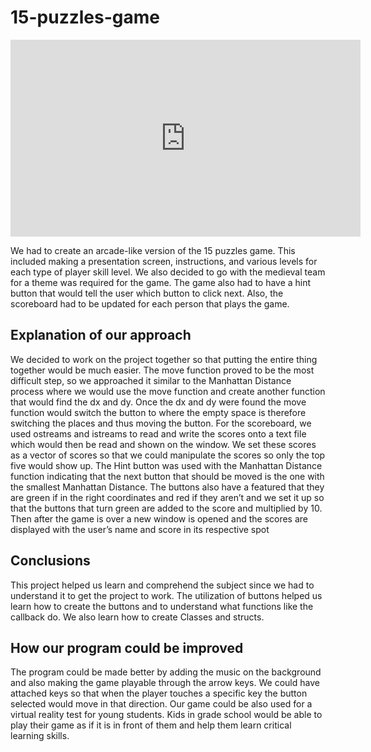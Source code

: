 # 15-puzzles-game

<iframe width="560" height="315" src="https://www.youtube.com/embed/IRfkBXDmmdM" frameborder="0" allowfullscreen></iframe>


We had to create an arcade-like version of the 15 puzzles game. This included making a presentation screen, instructions, and various levels for each type of player skill level. We also decided to go with the medieval team for a theme was required for the game. The game also had to have a hint button that would tell the user which button to click next. Also, the scoreboard had to be updated for each person that plays the game.


## Explanation of our approach 

We decided to work on the project together so that putting the entire thing together would be much easier. The move function proved to be the most difficult step, so we approached it similar to the Manhattan Distance  process where we would use the move function and create another function that would find the dx and dy. Once the dx and dy were found the move function would switch the button to where the empty space is therefore switching the places and thus moving the button. For the scoreboard, we used ostreams and istreams to read and write the scores onto a text file which would then be read and shown on the window. We set these scores as a vector of scores so that we could manipulate the scores so only the top five would show up. The Hint button was used with the  Manhattan Distance function indicating that the next button that should be moved is the one with the smallest  Manhattan Distance. The buttons also have a featured that they are green if in the right coordinates and red if they aren’t and we set it up so that the buttons that turn green are added to the score and multiplied by 10. Then after the game is over a new window is opened and the scores are displayed with the user’s name and score in its respective spot


## Conclusions 

This project helped us learn and comprehend the subject since we had to understand it to get the project to work. The utilization of buttons helped us learn how to create the buttons and to understand what functions like the callback do. We also learn how to create Classes and structs. 

## How our program could be improved 

The program could be made better by adding the music on the background and also making the game playable through the arrow keys. We could have attached keys so that when the player touches a specific key the button selected would move in that direction. Our game could be also used for a virtual reality test for young students. Kids in grade school would be able to play their game as if it is in front of them and help them learn critical learning skills.





